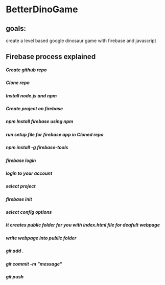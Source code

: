 # BetterDinoGame

## goals:

create a level based google dinosaur game with firebase and javascript

## Firebase process explained

##### Create github repo
##### Clone repo
##### Install node.js and npm
##### Create project on firebase
##### npm Install firebase using npm
##### run setup file for firebase app in Cloned repo
##### npm install -g firebase-tools
##### firebase login
##### login to your account
##### select project
##### firebase init
##### select config options
##### It creates public folder for you with index.html file for deafult webpage
##### write webpage into public folder
##### git add .
##### git commit -m "message"
##### git push
